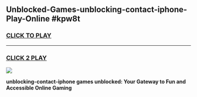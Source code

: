 
## Unblocked-Games-unblocking-contact-iphone-Play-Online #kpw8t
<h3>
<a href="https://news.freeplayer.one?title=unblocking-contact-iphone&ref=3">CLICK TO PLAY</a></h3>
<hr>

<h3>
<a href="https://news.freeplayer.one?title=unblocking-contact-iphone&ref=3">CLICK 2 PLAY</a>
  
</h3>

<a href="https://news.freeplayer.one?title=unblocking-contact-iphone&ref=3"><img src="https://clearcache.store/games.png"></a>


**unblocking-contact-iphone games unblocked: Your Gateway to Fun and Accessible Online Gaming**
